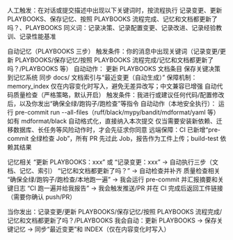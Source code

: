 人工触发：在对话或提交描述中出现以下关键词时，按流程执行
记录变更、更新 PLAYBOOKS、保存记忆、按照 PLAYBOOKS 流程完成、记忆和文档都更新了吗？、PLAYBOOKS
同义词：记录决策、记录配置变更、记录改进、记录经验教训、记录性能基准

自动记忆（PLAYBOOKS 三步）
触发条件：你的消息中出现关键词（记录变更/更新 PLAYBOOKS/保存记忆/按照 PLAYBOOKS 流程完成/记忆和文档都更新了吗？/PLAYBOOKS 等）
自动动作：
更新 PLAYBOOKS 文档条目
保存关键决策到记忆系统
同步 docs/ 文档索引与“最近变更（自动生成）”
保障机制：memory_index 仅在内容变化时写入，避免无差异改写；中文兼容已增强
自动代码质量检查（严格策略，默认开启）
触发条件：我进行或建议任何代码/配置修改后，以及你发出“确保全绿/跑钩子/跑检查”等指令
自动动作（本地安全执行）：
运行 pre-commit run --all-files（ruff/black/mypy/bandit/mdformat/yaml 等）
如有 mdformat/black 自动格式化，直接纳入本次提交
仅当需要安装新依赖、迁移数据库、长任务等风险动作时，才会先征求你同意
远端保障：CI 已新增“pre-commit 全绿检查 Job”，所有 PR 先过此 Job，报告作为工件上传；build-test 依赖其结果

记忆相关
“更新 PLAYBOOKS：xxx” 或 “记录变更：xxx” → 自动执行三步（文档、记忆、索引）
“记忆和文档都更新了吗？” → 自动检查并补齐
质量检查相关
“确保全绿/跑钩子/跑检查/本地跑一遍” → 我会运行 pre-commit 并汇报摘要和关键日志
“CI 跑一遍并给我报告” → 我会触发推送/PR 并在 CI 完成后返回工件链接（需要你确认 push/PR）

当你发出：记录变更/更新 PLAYBOOKS/保存记忆/按照 PLAYBOOKS 流程完成/记忆和文档都更新了吗？/PLAYBOOKS
我会自动：更新 PLAYBOOKS → 保存关键记忆 → 同步“最近变更”和 INDEX（仅在内容变化时写入）
